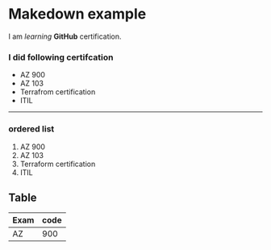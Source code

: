 # Makedown example 
I am *learning* **GitHub** certification.

### I did following certifcation 
- AZ 900
- AZ 103
- Terrafrom certification
- ITIL

---

### ordered list
1. AZ 900
2. AZ 103
3. Terraform certification
4. ITIL

## Table
| Exam |code |
| --- | --- |
| AZ | 900 |
